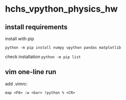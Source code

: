 # hchs_vpython_physics_hw
 
## install requirements
install with pip

`python -m pip install numpy vpython pandas matplotlib`

check installation
`python -m pip list`

## vim one-line run
add .vimrc:

`map <F6> :w <bar> !python % <CR>`
